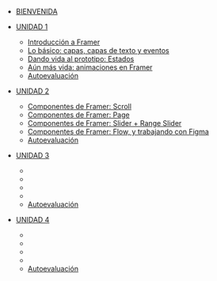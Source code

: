 
* [BIENVENIDA](README.md)

* [UNIDAD 1]()
   * [Introducción a Framer](/02-educacion-continua/05-prototyping-with-framer/Unidad-01-Intro/README.md)
   * [Lo básico: capas, capas de texto y eventos](/02-educacion-continua/05-prototyping-with-framer/Unidad-02-Layers-Events/README.md)
   * [Dando vida al prototipo: Estados](/02-educacion-continua/05-prototyping-with-framer/Unidad-03-State/README.md)
   * [Aún más vida: animaciones en Framer](/02-educacion-continua/05-prototyping-with-framer/Unidad-04-Animations/README.md)
   * [Autoevaluación]()
* [UNIDAD 2]() 
   * [Componentes de Framer: Scroll](/02-educacion-continua/05-prototyping-with-framer/Unidad-05-Scroll/README.md)
   * [Componentes de Framer: Page](/02-educacion-continua/05-prototyping-with-framer/Unidad-06-Page/README.md)
   * [Componentes de Framer: Slider + Range Slider](/02-educacion-continua/05-prototyping-with-framer/Unidad-07-Sliders/README.md)
   * [Componentes de Framer: Flow, y trabajando con Figma](/02-educacion-continua/05-prototyping-with-framer/Unidad-08-Figma-Flow/README.md)
   * [Autoevaluación]()
* [UNIDAD 3]() 
   * []()
   * []()
   * []()
   * []()
   * [Autoevaluación]()
* [UNIDAD 4]() 
   * []()
   * []()
   * []()
   * []()
   * [Autoevaluación]()

 
